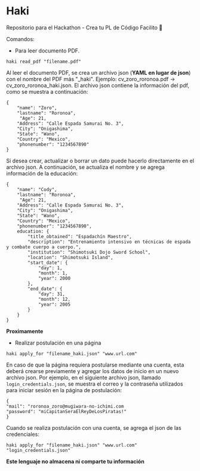 # Haki
Repositorio para el Hackathon - Crea tu PL de Código Facilito 🐊


Comandos:

* Para leer documento PDF.
~~~
haki read_pdf "filename.pdf"
~~~

Al leer el documento PDF, se crea un archivo json (**YAML en lugar de json**) con el nombre del PDF más "_haki". Ejemplo: cv_zoro_roronoa.pdf -> cv_zoro_roronoa_haki.json. El archivo json contiene la información del pdf, como se muestra a continuación:
~~~
{
    "name": "Zoro",
    "lastname": "Roronoa",
     "Age": 21,
    "Address": "Calle Espada Samurai No. 3",
    "City": "Onigashima",
    "State": "Wano",
    "Country": "Mexico",
    "phonenumber": "1234567890"
}
~~~

Si desea crear, actualizar o borrar un dato puede hacerlo directamente en el archivo json. A continuación, se actualiza el nombre y se agrega información de la educación:
~~~
{
    "name": "Cody",
    "lastname": "Roronoa",
     "Age": 21,
    "Address": "Calle Espada Samurai No. 3",
    "City": "Onigashima",
    "State": "Wano",
    "Country": "Mexico",
    "phonenumber": "1234567890",
    education: {
        "title_obtained": "Espadachín Maestro",
        "description": "Entrenamiento intensivo en técnicas de espada y combate cuerpo a cuerpo.",
        "institution": "Shimotsuki Dojo Sword School",
        "location": "Shimotsuki Island",
        "start_date": {
            "day": 1,
            "month": 1,
            "year": 2000
        },
        "end_date": {
            "day": 31,
            "month": 12,
            "year": 2005
        }
    }
}
~~~


**Proximamente**
* Realizar postulación en una página

~~~
haki apply_for "filename_haki.json" "www.url.com"
~~~

En caso de que la página requiera postularse mediante una cuenta, esta deberá crearse previamente y agregar los datos de inicio en un nuevo archivo json. Por ejemplo, en el siguiente archivo json, llamado ``login_credentials.json``, se muestra el correo y la contraseña utilizados para iniciar sesión en la página de postulación:
~~~
{
"mail": "roronoa_zoro@mugiwara-no-ichimi.com
"password": "miCapitanSeraElReyDeLosPiratas!"
}
~~~

Cuando se realiza postulación con una cuenta, se agrega el json de las credenciales:
~~~
haki apply_for "filename_haki.json" "www.url.com" "login_credentials.json"
~~~

**Este lenguaje no almacena ni comparte tu información**
